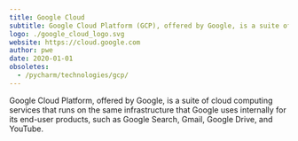 ```yaml
---
title: Google Cloud
subtitle: Google Cloud Platform (GCP), offered by Google, is a suite of cloud computing services
logo: ./google_cloud_logo.svg
website: https://cloud.google.com
author: pwe
date: 2020-01-01
obsoletes:
  - /pycharm/technologies/gcp/
---
```


Google Cloud Platform, offered by Google, is a suite of cloud computing services that runs on the same infrastructure that Google uses internally for its end-user products, such as Google Search, Gmail, Google Drive, and YouTube.
